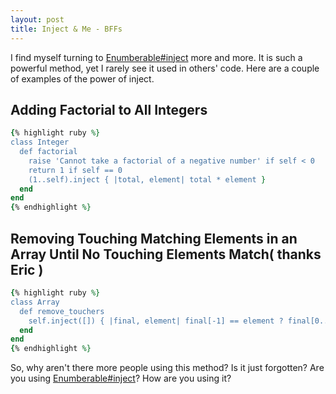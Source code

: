 ```yaml
---
layout: post
title: Inject & Me - BFFs
---
```


I find myself turning to [Enumberable#inject](http://apidock.com/ruby/Enumerable/inject) more and more.  It is such a powerful method, yet I rarely see it used in others' code.  Here are a couple of examples of the power of inject.

## Adding Factorial to All Integers

```ruby
{% highlight ruby %}
class Integer
  def factorial
    raise 'Cannot take a factorial of a negative number' if self < 0
    return 1 if self == 0
    (1..self).inject { |total, element| total * element }
  end
end
{% endhighlight %}
```

## Removing Touching Matching Elements in an Array Until No Touching Elements Match( thanks Eric )

```ruby
{% highlight ruby %}
class Array
  def remove_touchers
    self.inject([]) { |final, element| final[-1] == element ? final[0..-2] : final << element }
  end
end
{% endhighlight %}
```

So, why aren't there more people using this method?  Is it just forgotten?  Are you using [Enumberable#inject](http://apidock.com/ruby/Enumerable/inject)?
How are you using it?
